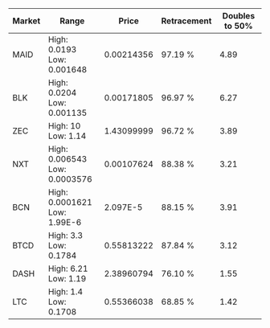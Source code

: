 | Market | Range | Price| Retracement | Doubles to 50% |
| --- | --- | --- | --- | --- |
| MAID | High: 0.0193<br />Low: 0.001648 | 0.00214356 | 97.19 % | 4.89 |
| BLK | High: 0.0204<br />Low: 0.001135 | 0.00171805 | 96.97 % | 6.27 |
| ZEC | High: 10<br />Low: 1.14 | 1.43099999 | 96.72 % | 3.89 |
| NXT | High: 0.006543<br />Low: 0.0003576 | 0.00107624 | 88.38 % | 3.21 |
| BCN | High: 0.0001621<br />Low: 1.99E-6 | 2.097E-5 | 88.15 % | 3.91 |
| BTCD | High: 3.3<br />Low: 0.1784 | 0.55813222 | 87.84 % | 3.12 |
| DASH | High: 6.21<br />Low: 1.19 | 2.38960794 | 76.10 % | 1.55 |
| LTC | High: 1.4<br />Low: 0.1708 | 0.55366038 | 68.85 % | 1.42 |
